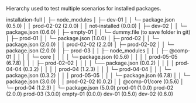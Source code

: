 Hierarchy used to test multiple scenarios for installed packages.

installation-full
│
├─ node_modules
│ ├─ dev-01
│ │ └─ package.json (0.5.0)
│ │ prod-02-02 (2.0.0)
│ │ not-installed (0.0.0)
│ ├─ dev-02
│ │ └─ package.json (0.6.0)
│ ├─ empty-01
│ │ └─ dummy.file (to save folder in git)
│ ├─ prod-01
│ │ └─ package.json (1.0.0)
│ ├─ prod-02
│ │ └─ package.json (2.0.0)
│ │ prod-02-02 (2.2.0)
│ ├─ prod-02-02
│ │ └─ package.json (2.0.0)
│ ├─ prod-03
│ │ ├─ node_modules
│ │ │ ├─ @comp-01
│ │ │ │ └─ core
│ │ │ │ └─ package.json (0.5.6)
│ │ │ │ prod-05-05 (6.7.8)
│ │ │ ├─ prod-02-02
│ │ │ │ └── package.json (0.0.2)
│ │ │ │ prod-04-04 (0.3.2)
│ │ │ │ prod-04 (1.2.3)
│ │ │ └─ prod-04-04
│ │ │ └─ package.json (0.3.2)
│ │ │ prod-05-05
│ │ │ └─ package.json (6.7.8)
│ │ └─ package.json (3.0.0)
│ │ prod-02-02 (0.0.2)
│ │ @comp-01/core (0.5.6)
│ └─ prod-04 (1.2.3)
│
└─ package.json (5.0.0)
prod-01 (1.0.0)
prod-02 (2.0.0)
prod-03 (3.0.0)
empty-01 (0.0.0)
dev-01 (0.5.0)
dev-02 (0.6.0)
